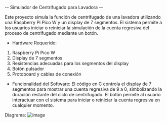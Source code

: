 -- Simulador de Centrifugado para Lavadora --

Este proyecto simula la función de centrifugado de una lavadora utilizando una Raspberry Pi Pico W y un display de 7 segmentos. El sistema permite a los usuarios iniciar o reiniciar la simulación de la cuenta regresiva del proceso de centrifugado mediante un botón.

- Hardware Requerido:
1. Raspberry Pi Pico W
2. Display de 7 segmentos
3. Resistencias adecuadas para los segmentos del display
4. Botón pulsador
5. Protoboard y cables de conexión

- Funcionalidad del Software:
  El código en C controla el display de 7 segmentos para mostrar una cuenta regresiva de 9 a 0, simbolizando la duración restante del ciclo de centrifugado. El botón permite al usuario interactuar con el sistema para iniciar o reiniciar la cuenta regresiva en cualquier momento.



Diagrama:
![image](https://github.com/Alfonso-Rangel/Panel-Lavadora/assets/66036399/2bc09f77-c380-4bfd-b4a5-0379bdddd454)
